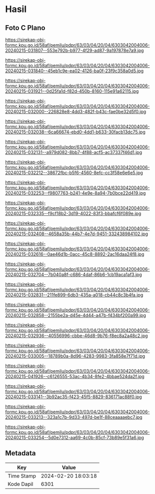 # Hasil

## Foto C Plano

https://sirekap-obj-formc.kpu.go.id/58af/pemilu/pdpr/63/03/04/20/04/6303042004006-20240215-031807--553e792b-b977-4f29-ad87-9a197878e7a9.jpg

https://sirekap-obj-formc.kpu.go.id/58af/pemilu/pdpr/63/03/04/20/04/6303042004006-20240215-031840--45eb1c9e-ea02-4126-ba0f-23f9c358a0d5.jpg

https://sirekap-obj-formc.kpu.go.id/58af/pemilu/pdpr/63/03/04/20/04/6303042004006-20240215-031921--0d25fa1d-f82d-450b-8160-115e91a62115.jpg

https://sirekap-obj-formc.kpu.go.id/58af/pemilu/pdpr/63/03/04/20/04/6303042004006-20240215-032000--226828e8-4dd3-482f-b43c-fae0be32d5f0.jpg

https://sirekap-obj-formc.kpu.go.id/58af/pemilu/pdpr/63/03/04/20/04/6303042004006-20240215-032038--6ca66674-ebd0-4dd1-b633-30facb13dc75.jpg

https://sirekap-obj-formc.kpu.go.id/58af/pemilu/pdpr/63/03/04/20/04/6303042004006-20240215-032131--a979d082-8bb7-4f88-acf5-ac37337f46d1.jpg

https://sirekap-obj-formc.kpu.go.id/58af/pemilu/pdpr/63/03/04/20/04/6303042004006-20240215-032212--38672fbc-b5f6-4560-8efc-cc3f58e6e6e5.jpg

https://sirekap-obj-formc.kpu.go.id/58af/pemilu/pdpr/63/03/04/20/04/6303042004006-20240215-032253--f9807763-b241-4e9e-8a94-7b0bce22d419.jpg

https://sirekap-obj-formc.kpu.go.id/58af/pemilu/pdpr/63/03/04/20/04/6303042004006-20240215-032335--f9cf18b2-3d19-4022-83f3-bbafcf6f089e.jpg

https://sirekap-obj-formc.kpu.go.id/58af/pemilu/pdpr/63/03/04/20/04/6303042004006-20240215-032408--4658a35b-44b7-4e7d-9451-332438984102.jpg

https://sirekap-obj-formc.kpu.go.id/58af/pemilu/pdpr/63/03/04/20/04/6303042004006-20240215-032616--0ae46d1b-0acc-45c8-8892-2ac16daa24f8.jpg

https://sirekap-obj-formc.kpu.go.id/58af/pemilu/pdpr/63/03/04/20/04/6303042004006-20240215-032704--7b040a8f-c686-4daf-86b6-1cb19aca1af3.jpg

https://sirekap-obj-formc.kpu.go.id/58af/pemilu/pdpr/63/03/04/20/04/6303042004006-20240215-032831--211fe899-6db3-435a-a018-cb44c8c3b4fa.jpg

https://sirekap-obj-formc.kpu.go.id/58af/pemilu/pdpr/63/03/04/20/04/6303042004006-20240215-032858--2155be2a-d45e-4d44-a47b-f434bf200a99.jpg

https://sirekap-obj-formc.kpu.go.id/58af/pemilu/pdpr/63/03/04/20/04/6303042004006-20240215-032936--40556996-cbbe-46d8-9b76-f8ec8a2a48c2.jpg

https://sirekap-obj-formc.kpu.go.id/58af/pemilu/pdpr/63/03/04/20/04/6303042004006-20240215-033005--18789b0a-8d96-4283-9983-3fa858e7f71d.jpg

https://sirekap-obj-formc.kpu.go.id/58af/pemilu/pdpr/63/03/04/20/04/6303042004006-20240215-041926--c6126555-53ac-4b34-8fe2-4bbae524da2f.jpg

https://sirekap-obj-formc.kpu.go.id/58af/pemilu/pdpr/63/03/04/20/04/6303042004006-20240215-033141--3b92ac35-f423-45f5-8829-836171ac88f0.jpg

https://sirekap-obj-formc.kpu.go.id/58af/pemilu/pdpr/63/03/04/20/04/6303042004006-20240215-033213--323a1c7b-9d33-497d-be1f-88ceaaaaebc7.jpg

https://sirekap-obj-formc.kpu.go.id/58af/pemilu/pdpr/63/03/04/20/04/6303042004006-20240215-033254--5d0e7312-aa69-4c0b-85cf-73b89e5f31a6.jpg


## Metadata

| Key        | Value               |
| ---------- | ------------------- |
| Time Stamp | 2024-02-20 18:03:18 |
| Kode Dapil | 6301                |




